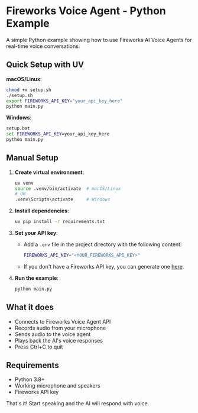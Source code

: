 # Fireworks Voice Agent - Python Example

A simple Python example showing how to use Fireworks AI Voice Agents for real-time voice conversations.

## Quick Setup with UV

**macOS/Linux**:
```bash
chmod +x setup.sh
./setup.sh
export FIREWORKS_API_KEY="your_api_key_here"
python main.py
```

**Windows**:
```cmd
setup.bat
set FIREWORKS_API_KEY=your_api_key_here
python main.py
```

## Manual Setup

1. **Create virtual environment**:
   ```bash
   uv venv
   source .venv/bin/activate  # macOS/Linux
   # OR
   .venv\Scripts\activate     # Windows
   ```

2. **Install dependencies**:
   ```bash
   uv pip install -r requirements.txt
   ```

3. **Set your API key**:
   - Add a `.env` file in the project directory with the following content:
     ```bash
     FIREWORKS_API_KEY="<YOUR_FIREWORKS_API_KEY>"
     ```
   - If you don't have a Fireworks API key, you can generate one [here](https://fireworks.ai/).

4. **Run the example**:
   ```bash
   python main.py
   ```

## What it does

- Connects to Fireworks Voice Agent API
- Records audio from your microphone
- Sends audio to the voice agent
- Plays back the AI's voice responses
- Press Ctrl+C to quit

## Requirements

- Python 3.8+
- Working microphone and speakers
- Fireworks API key

That's it! Start speaking and the AI will respond with voice.